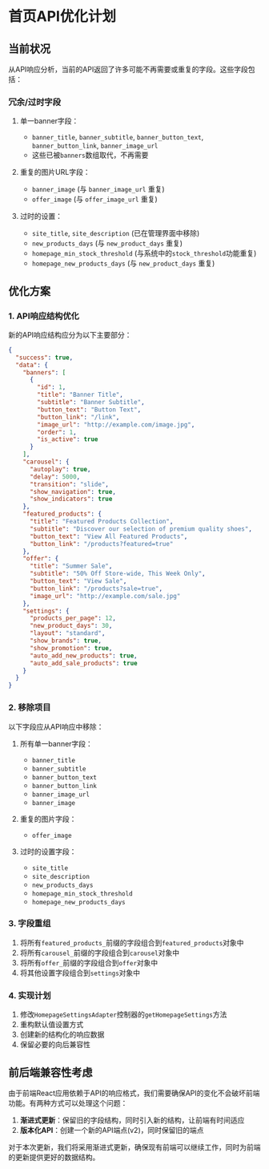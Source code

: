 # 首页API优化计划

## 当前状况

从API响应分析，当前的API返回了许多可能不再需要或重复的字段。这些字段包括：

### 冗余/过时字段

1. 单一banner字段：
   - `banner_title`, `banner_subtitle`, `banner_button_text`, `banner_button_link`, `banner_image_url`
   - 这些已被`banners`数组取代，不再需要

2. 重复的图片URL字段：
   - `banner_image` (与 `banner_image_url` 重复)
   - `offer_image` (与 `offer_image_url` 重复)

3. 过时的设置：
   - `site_title`, `site_description` (已在管理界面中移除)
   - `new_products_days` (与 `new_product_days` 重复)
   - `homepage_min_stock_threshold` (与系统中的`stock_threshold`功能重复)
   - `homepage_new_products_days` (与 `new_product_days` 重复)

## 优化方案

### 1. API响应结构优化

新的API响应结构应分为以下主要部分：

```json
{
  "success": true,
  "data": {
    "banners": [
      {
        "id": 1,
        "title": "Banner Title",
        "subtitle": "Banner Subtitle",
        "button_text": "Button Text",
        "button_link": "/link",
        "image_url": "http://example.com/image.jpg",
        "order": 1,
        "is_active": true
      }
    ],
    "carousel": {
      "autoplay": true,
      "delay": 5000,
      "transition": "slide",
      "show_navigation": true,
      "show_indicators": true
    },
    "featured_products": {
      "title": "Featured Products Collection",
      "subtitle": "Discover our selection of premium quality shoes",
      "button_text": "View All Featured Products",
      "button_link": "/products?featured=true"
    },
    "offer": {
      "title": "Summer Sale",
      "subtitle": "50% Off Store-wide, This Week Only",
      "button_text": "View Sale",
      "button_link": "/products?sale=true",
      "image_url": "http://example.com/sale.jpg"
    },
    "settings": {
      "products_per_page": 12,
      "new_product_days": 30,
      "layout": "standard",
      "show_brands": true,
      "show_promotion": true,
      "auto_add_new_products": true,
      "auto_add_sale_products": true
    }
  }
}
```

### 2. 移除项目

以下字段应从API响应中移除：

1. 所有单一banner字段：
   - `banner_title`
   - `banner_subtitle`
   - `banner_button_text`
   - `banner_button_link`
   - `banner_image_url`
   - `banner_image`

2. 重复的图片字段：
   - `offer_image`

3. 过时的设置字段：
   - `site_title`
   - `site_description`
   - `new_products_days`
   - `homepage_min_stock_threshold`
   - `homepage_new_products_days`

### 3. 字段重组

1. 将所有`featured_products_`前缀的字段组合到`featured_products`对象中
2. 将所有`carousel_`前缀的字段组合到`carousel`对象中
3. 将所有`offer_`前缀的字段组合到`offer`对象中
4. 将其他设置字段组合到`settings`对象中

### 4. 实现计划

1. 修改`HomepageSettingsAdapter`控制器的`getHomepageSettings`方法
2. 重构默认值设置方式
3. 创建新的结构化的响应数据
4. 保留必要的向后兼容性

## 前后端兼容性考虑

由于前端React应用依赖于API的响应格式，我们需要确保API的变化不会破坏前端功能。有两种方式可以处理这个问题：

1. **渐进式更新**：保留旧的字段结构，同时引入新的结构，让前端有时间适应
2. **版本化API**：创建一个新的API端点(v2)，同时保留旧的端点

对于本次更新，我们将采用渐进式更新，确保现有前端可以继续工作，同时为前端的更新提供更好的数据结构。 